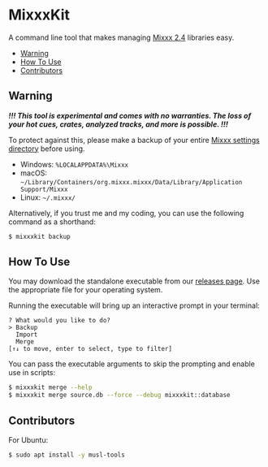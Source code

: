# MixxxKit

A command line tool that makes managing [Mixxx 2.4](https://mixxx.org/) libraries easy.

* [Warning](#warning)
* [How To Use](#how-to-use)
* [Contributors](#contributors)

## Warning

**_!!! This tool is experimental and comes with no warranties. The loss of your hot cues, crates, analyzed tracks, and more is possible. !!!_**

To protect against this, please make a backup of your entire [Mixxx settings directory](https://manual.mixxx.org/2.4/en/chapters/appendix/settings_directory) before using.

- Windows: `%LOCALAPPDATA%\Mixxx`
- macOS: `~/Library/Containers/org.mixxx.mixxx/Data/Library/Application Support/Mixxx`
- Linux: `~/.mixxx/`

Alternatively, if you trust me and my coding, you can use the following command as a shorthand:

```sh
$ mixxxkit backup
```

## How To Use

You may download the standalone executable from our [releases page](https://github.com/mass8326/mixxx-merge/releases). Use the appropriate file for your operating system.

Running the executable will bring up an interactive prompt in your terminal:

```
? What would you like to do?
> Backup
  Import
  Merge
[↑↓ to move, enter to select, type to filter]
```

You can pass the executable arguments to skip the prompting and enable use in scripts:

```sh
$ mixxxkit merge --help
$ mixxxkit merge source.db --force --debug mixxxkit::database
```

## Contributors

For Ubuntu:

```sh
$ sudo apt install -y musl-tools
```
